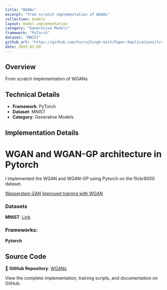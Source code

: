 ```yaml
---
title: "WGANs"
excerpt: "From scratch implementation of WGANs"
collection: models
layout: model-implementation
category: "Generative Models"
framework: "PyTorch"
dataset: "MNIST"
github_url: "https://github.com/YuvrajSingh-mist/Paper-Replications/tree/master/WGANs"
date: 2025-02-09
---
```


## Overview
From scratch implementation of WGANs

## Technical Details
- **Framework**: PyTorch
- **Dataset**: MNIST
- **Category**: Generative Models

## Implementation Details

# WGAN and WGAN-GP architecture in Pytorch

I implemented the WGAN and WGAN-GP using Pytorch on the flickr8000 dataset.

[Wasserstein GAN](https://arxiv.org/abs/1701.07875)
[Improved training with WGAN](https://arxiv.org/abs/1704.00028)

### Datasets

**MNIST**: [Link](https://www.kaggle.com/datasets/hojjatk/mnist-dataset)

### Frameworks:
**Pytorch**

## Source Code
📁 **GitHub Repository**: [WGANs](https://github.com/YuvrajSingh-mist/Paper-Replications/tree/master/WGANs)

View the complete implementation, training scripts, and documentation on GitHub.
